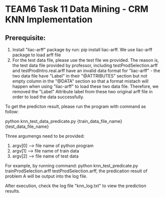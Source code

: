 # TEAM6 Task 11 Data Mining - CRM KNN Implementation

## Prerequisite:
1. Install "liac-arff" package by run: pip install liac-arff. We use liac-arff package to load arff file
2. For the test data file, please use the test file we provided. The reason is, the test data file provided by professor, including testProdSelection.arff and testProdIntro.real.arff have an invalid data format for "liac-arff" - the two data file have "Label" in their "@ATTRIBUTES" section but not empty column in the "@DATA" section so that a format mistach will happen when using "liac-arff" to load these two data file.
   Therefore, we removed the "Label" Attribute label from these two original arff file in order to load the data successfully.

To get the predicton result, please run the program with command as follow:

python knn_test_data_predicate.py {train_data_file_name} {test_data_file_name}

Three argumengs need to be provided:
1. argv[0] --> file name of python program
2. argv[1] --> file name of train data
3. argv[2] --> file name of test data

For example, by running command: python knn_test_predicate.py trainProdSelection.arff testProdSelection.arff, the predication result of problem A will be output into the log file.

After execution, check the log file "knn_log.txt" to view the prediction results.
